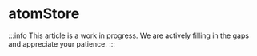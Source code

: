 # atomStore

:::info
This article is a work in progress. We are actively filling in the gaps and appreciate your patience.
:::
